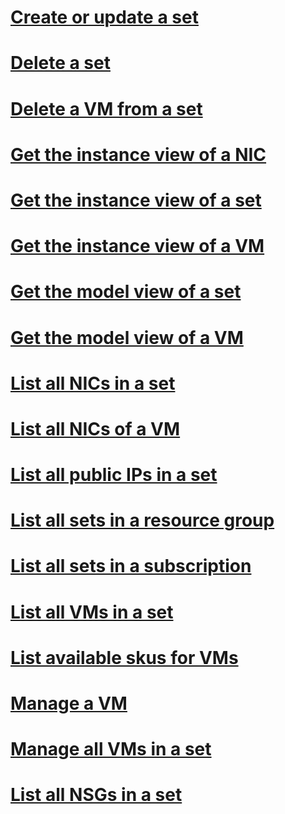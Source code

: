 # [Create or update a set](create-or-update-a-set.md)
# [Delete a set](delete-a-set.md)
# [Delete a VM from a set](delete-a-vm-from-a-set.md)
# [Get the instance view of a NIC](get-the-instance-view-of-a-nic.md)
# [Get the instance view of a set](get-the-instance-view-of-a-set.md)
# [Get the instance view of a VM](get-the-instance-view-of-a-vm.md)
# [Get the model view of a set](get-the-model-view-of-a-set.md)
# [Get the model view of a VM](get-the-model-view-of-a-vm.md)
# [List all NICs in a set](list-all-nics-in-a-set.md)
# [List all NICs of a VM](list-all-nics-of-a-vm.md)
# [List all public IPs in a set](list-all-public-ips-set.md)
# [List all sets in a resource group](list-all-sets-in-a-resource-group.md)
# [List all sets in a subscription](list-all-sets-in-a-subscription.md)
# [List all VMs in a set](list-all-vms-in-a-set.md)
# [List available skus for VMs](list-available-skus-for-vms.md)
# [Manage a VM](manage-a-vm.md)
# [Manage all VMs in a set](manage-all-vms-in-a-set.md)
# [List all NSGs in a set](list-all-nsgs-set.md)